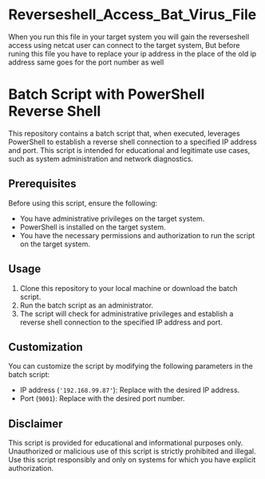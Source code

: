 # Reverseshell_Access_Bat_Virus_File
When you run this file in your target system you will gain the reverseshell access using netcat user can connect to the target system, But before runing this file you have to replace your ip address in the place of the old ip address same goes for the port number as well


# Batch Script with PowerShell Reverse Shell

This repository contains a batch script that, when executed, leverages PowerShell to establish a reverse shell connection to a specified IP address and port. This script is intended for educational and legitimate use cases, such as system administration and network diagnostics.

## Prerequisites

Before using this script, ensure the following:

- You have administrative privileges on the target system.
- PowerShell is installed on the target system.
- You have the necessary permissions and authorization to run the script on the target system.

## Usage

1. Clone this repository to your local machine or download the batch script.
2. Run the batch script as an administrator.
3. The script will check for administrative privileges and establish a reverse shell connection to the specified IP address and port.

## Customization

You can customize the script by modifying the following parameters in the batch script:

- IP address (`'192.168.99.87'`): Replace with the desired IP address.
- Port (`9001`): Replace with the desired port number.

## Disclaimer

This script is provided for educational and informational purposes only. Unauthorized or malicious use of this script is strictly prohibited and illegal. Use this script responsibly and only on systems for which you have explicit authorization.
